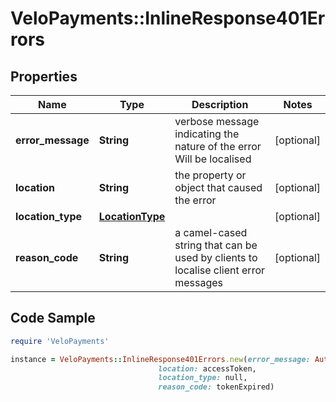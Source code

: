 # VeloPayments::InlineResponse401Errors

## Properties

Name | Type | Description | Notes
------------ | ------------- | ------------- | -------------
**error_message** | **String** | verbose message indicating the nature of the error Will be localised  | [optional] 
**location** | **String** | the property or object that caused the error | [optional] 
**location_type** | [**LocationType**](LocationType.md) |  | [optional] 
**reason_code** | **String** | a camel-cased string that can be used by clients to localise client error messages | [optional] 

## Code Sample

```ruby
require 'VeloPayments'

instance = VeloPayments::InlineResponse401Errors.new(error_message: Authentication is required and has not been provided or access has expired,
                                 location: accessToken,
                                 location_type: null,
                                 reason_code: tokenExpired)
```


